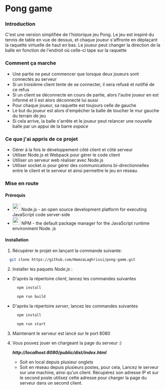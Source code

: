 # Pong game

### Introduction

C'est une version simplifiée de l'historique jeu Pong. Le jeu est inspiré du tennis de table en vue de dessus, et chaque joueur s'affronte en déplaçant la raquette virtuelle de haut en bas. Le joueur peut changer la direction de la balle en fonction de l'endroit où celle-ci tape sur la raquette

### Comment ça marche

- Une partie ne peut commencer que lorsque deux joueurs sont connectés au serveur
- Si un troisième client tente de se connecter, il sera refusé et notifié de ce refus
- Si un client se déconnecte en cours de partie, alors l'autre joueur en est informé et il est alors déconnecté lui aussi
- Pour chaque joueur, sa raquette est toujours celle de gauche
- Le but du joueur est alors d'empêcher la balle de toucher le mur gauche du terrain de jeu
- Si cela arrive, la balle s'arrête et le joueur peut relancer une nouvelle balle par un appui de la barre *espace*

### Ce que j'ai appris de ce projet

- Gérer à la fois le développement côté client et côté serveur
- Utiliser Node.js et Webpack pour gérer le code client
- Utiliser un serveur web réaliser avec Node.js
- Utiliser socket.io pour gérer des communications bi-directionnelles entre le client et le serveur et ainsi permettre le jeu en réseau.

### Mise en route

#### Prérequis

- <img src="https://icon-library.com/images/nodejs-icon/nodejs-icon-7.jpg" width="25">  Node.js - an open source development platform for executing JavaScript code server-side
- <img src="https://seeklogo.com/images/N/npm-logo-01B8642EDD-seeklogo.com.png" width="25">  NPM - the default package manager for the JavaScript runtime environment Node. js

#### Installation

1. Récupérer le projet en lançant la commande suivante:

```bash
  git clone https://github.com/HamzaLaghrissi/pong-game.git
```

2. Installer les paquets *Node.js* :

  - D'aprés la répertoire *client*, lancez les commandes suivantes

    ```bash
      npm install
    ```
    ```bash
      npm run build
    ```

  - D'aprés la répertoire *server*, lancez les commandes suivantes

    ```bash
      npm install
    ```
    ```bash
      npm run start
    ```

3. Maintenant le serveur est lancé sur le port 8080

4. Vous pouvez jouer en chargeant la page du serveur :)   

    ***http://localhost:8080/public/dist/index.html***

   - Soit en local depuis plusieur onglets 
   - Soit en réseau depuis plusieurs postes, pour cela, Lancez le serveur sur une machine, ainsi qu'un client. Récupérez son adresse IP et sur le second poste utilisez cette adresse pour charger la page du serveur dans un second client.